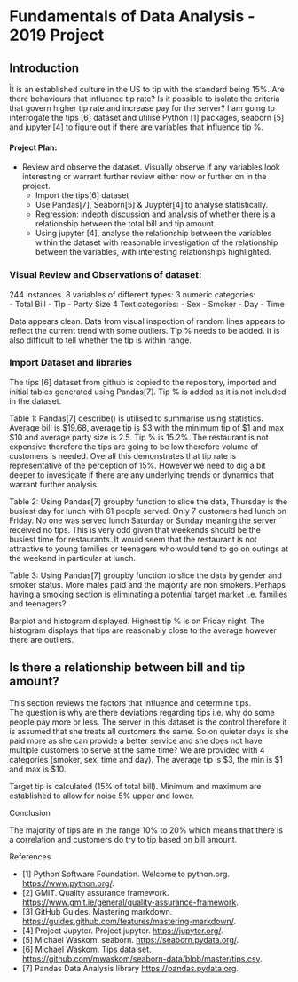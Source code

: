 # Fundamentals of Data Analysis - 2019 Project

## Introduction

Ìt is an established culture in the US to tip with the standard being 15%.  Are there behaviours that influence tip rate?  Is it possible to isolate the criteria that govern higher tip rate and increase pay for the server?  I am going to interrogate the tips [6] dataset and utilise Python [1] packages, seaborn [5] and jupyter [4] to figure out if there are variables that influence tip %. 

#### Project Plan:
 -  Review and observe the dataset.  Visually observe if any variables look interesting or warrant further review either now or further on in the project.
    - Import the tips[6] dataset
    - Use Pandas[7], Seaborn[5] & Juypter[4] to analyse statistically.
    - Regression: indepth discussion and analysis of whether there is a 
relationship between the total bill and tip amount.
    - Using jupyter [4], analyse the relationship between the variables within the dataset with reasonable investigation of  the relationship between the variables, with interesting relationships highlighted.


### Visual Review and Observations of dataset:
244 instances.  8 variables of different types:
3 numeric categories:  
    - Total Bill
    - Tip
    - Party Size
4 Text categories:
    - Sex
    - Smoker
    - Day
    - Time

Data appears clean.  Data from visual inspection of random lines appears to reflect the current trend with some outliers.  Tip % needs to be added.  It is also difficult to tell whether the tip is within range.    

### Import Dataset and libraries
The tips [6] dataset from github is copied to the repository, imported and initial tables generated using Pandas[7].  Tip % is added as it is not included in the dataset.

Table 1:
Pandas[7] describe() is utilised to summarise using statistics.  
Average bill is $19.68, average tip is $3 with the minimum tip of $1 and max $10 and average party size is 2.5. Tip % is 15.2%.  The restaurant is not expensive therefore the tips are going to be low therefore volume of customers is needed.  Overall this demonstrates that tip rate is representative of the perception of 15%.  However we need to dig a bit deeper to investigate if there are any underlying trends or dynamics that warrant further analysis.

Table 2:
Using Pandas[7] groupby function to slice the data, Thursday is the busiest day for lunch with 61 people served.  Only 7 customers had lunch on Friday.  No one was served lunch Saturday or Sunday meaning the server received no tips. This is very odd given that weekends should be the busiest time for restaurants.  It would seem that the restaurant is not attractive to young families or teenagers who would tend to go on outings at the weekend in particular at lunch.

Table 3:
Using Pandas[7] groupby function to slice the data by gender and smoker status.  More males paid and the majority are non smokers.
Perhaps having a smoking section is eliminating a potential target market i.e. families and teenagers?

Barplot and histogram displayed.  Highest tip % is on Friday night. 
The histogram displays that tips are reasonably close to the average however there are outliers.

## Is there a relationship between bill and tip amount?
This section reviews the factors that influence and determine tips.  
The question is why are there deviations regarding tips i.e. why do some people pay more or less.  The server in this dataset is the control therefore it is assumed that she treats all customers the same.  So on quieter days is she paid more as she can provide a better service and she does not have multiple customers to serve at the same time? We are provided with 4 categories (smoker, sex, time and day). 
The average tip is $3, the min is $1 and max is $10.  

Target tip is calculated (15% of total bill). Minimum and maximum are established to allow for noise 5% upper and lower.

Conclusion

The majority of tips are in the range 10% to 20% which means that there is a correlation and customers do try to tip based on bill amount.

References
 - [1] Python Software Foundation. Welcome to python.org.
https://www.python.org/.
 - [2] GMIT. Quality assurance framework.
https://www.gmit.ie/general/quality-assurance-framework.
 - [3] GitHub Guides. Mastering markdown.
https://guides.github.com/features/mastering-markdown/.
 - [4] Project Jupyter. Project jupyter.
https://jupyter.org/.
 - [5] Michael Waskom. seaborn.
https://seaborn.pydata.org/.
 - [6] Michael Waskom. Tips data set.
https://github.com/mwaskom/seaborn-data/blob/master/tips.csv.
 - [7] Pandas Data Analysis library
 https://pandas.pydata.org.